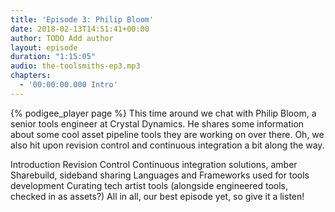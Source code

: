 ```yaml
---
title: 'Episode 3: Philip Bloom'
date: 2018-02-13T14:51:41+00:00
author: TODO Add author
layout: episode
duration: "1:15:05"
audio: the-toolsmiths-ep3.mp3
chapters:
  - '00:00:00.000 Intro'
---
```

{% podigee_player page %}
This time around we chat with Philip Bloom, a senior tools engineer at Crystal Dynamics. He shares some information about some cool asset pipeline tools they are working on over there. Oh, we also hit upon revision control and continuous integration a bit along the way.

Introduction
Revision Control
Continuous integration solutions, amber
Sharebuild, sideband sharing
Languages and Frameworks used for tools development
Curating tech artist tools (alongside engineered tools, checked in as assets?)
All in all, our best episode yet, so give it a listen!